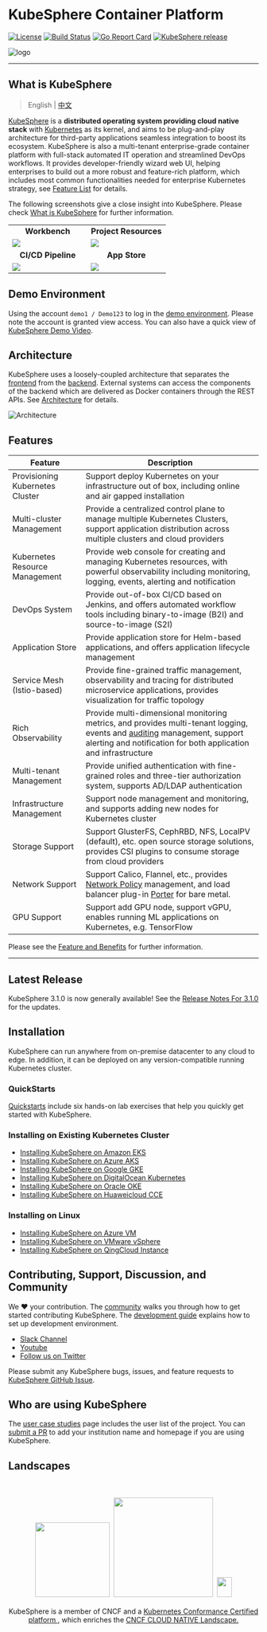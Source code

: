 # KubeSphere Container Platform

[![License](http://img.shields.io/badge/license-apache%20v2-blue.svg)](https://github.com/KubeSphere/KubeSphere/blob/master/LICENSE)
[![Build Status](https://travis-ci.org/kubesphere/kubesphere.svg?branch=master)](https://travis-ci.org/kubesphere/kubesphere)
[![Go Report Card](https://goreportcard.com/badge/github.com/kubesphere/kubesphere)](https://goreportcard.com/report/github.com/kubesphere/kubesphere)
[![KubeSphere release](https://img.shields.io/github/release/kubesphere/kubesphere.svg?color=release&label=release&logo=release&logoColor=release)](https://github.com/kubesphere/kubesphere/releases/tag/v3.1.0)

![logo](docs/images/kubesphere-logo.png)

----

## What is KubeSphere

> English | [中文](README_zh.md)

[KubeSphere](https://kubesphere.io/) is a **distributed operating system providing cloud native stack** with [Kubernetes](https://kubernetes.io) as its kernel, and aims to be plug-and-play architecture for third-party applications seamless integration to boost its ecosystem. KubeSphere is also a multi-tenant enterprise-grade container platform with full-stack automated IT operation and streamlined DevOps workflows. It provides developer-friendly wizard web UI, helping enterprises to build out a more robust and feature-rich platform, which includes most common functionalities needed for enterprise Kubernetes strategy, see [Feature List](#features) for details.

The following screenshots give a close insight into KubeSphere. Please check [What is KubeSphere](https://kubesphere.io/docs/introduction/what-is-kubesphere/) for further information.

<table>
  <tr>
      <td width="50%" align="center"><b>Workbench</b></td>
      <td width="50%" align="center"><b>Project Resources</b></td>
  </tr>
  <tr>
     <td><img src="docs/images/console.png"/></td>
     <td><img src="docs/images/project.png"/></td>
  </tr>
  <tr>
      <td width="50%" align="center"><b>CI/CD Pipeline</b></td>
      <td width="50%" align="center"><b>App Store</b></td>
  </tr>
  <tr>
     <td><img src="docs/images/cicd.png"/></td>
     <td><img src="docs/images/app-store.png"/></td>
  </tr>
</table>

## Demo Environment

Using the account `demo1 / Demo123` to log in the [demo environment](https://demo.kubesphere.io/). Please note the account is granted view access. You can also have a quick view of [KubeSphere Demo Video](https://youtu.be/u5lQvhi_Xlc).

## Architecture

KubeSphere uses a loosely-coupled architecture that separates the [frontend](https://github.com/kubesphere/console) from the [backend](https://github.com/kubesphere/kubesphere). External systems can access the components of the backend which are delivered as Docker containers through the REST APIs. See [Architecture](https://kubesphere.io/docs/introduction/architecture/) for details.

![Architecture](docs/images/architecture.png)

## Features

|Feature|Description|
|---|---|
| Provisioning Kubernetes Cluster|Support deploy Kubernetes on your infrastructure out of box, including online and air gapped installation|
| Multi-cluster Management | Provide a centralized control plane to manage multiple Kubernetes Clusters, support application distribution across multiple clusters and cloud providers|
| Kubernetes Resource Management | Provide web console for creating and managing Kubernetes resources, with powerful observability including monitoring, logging, events, alerting and notification |
| DevOps System | Provide out-of-box CI/CD based on Jenkins, and offers automated workflow tools including binary-to-image (B2I) and source-to-image (S2I) |
| Application Store | Provide application store for Helm-based applications, and offers application lifecycle management |
| Service Mesh (Istio-based) | Provide fine-grained traffic management, observability and tracing for distributed microservice applications, provides visualization for traffic topology |
| Rich Observability | Provide multi-dimensional monitoring metrics, and provides multi-tenant logging, events and [auditing](https://kubernetes.io/docs/tasks/debug-application-cluster/audit/) management, support alerting and notification for both application and infrastructure |
| Multi-tenant Management | Provide unified authentication with fine-grained roles and three-tier authorization system, supports AD/LDAP authentication |
| Infrastructure Management | Support node management and monitoring, and supports adding new nodes for Kubernetes cluster |
| Storage Support | Support GlusterFS, CephRBD, NFS, LocalPV (default), etc. open source storage solutions, provides CSI plugins to consume storage from cloud providers |
| Network Support | Support Calico, Flannel, etc., provides [Network Policy](https://kubernetes.io/docs/concepts/services-networking/network-policies/) management, and load balancer plug-in [Porter](https://github.com/kubesphere/porter) for bare metal.|
| GPU Support | Support add GPU node, support vGPU, enables running ML applications on Kubernetes, e.g. TensorFlow |

Please see the [Feature and Benefits](https://kubesphere.io/docs/introduction/features/) for further information.

----

## Latest Release

KubeSphere 3.1.0 is now generally available! See the [Release Notes For 3.1.0](https://kubesphere.io/docs/release/release-v310/) for the updates.

## Installation

KubeSphere can run anywhere from on-premise datacenter to any cloud to edge. In addition, it can be deployed on any version-compatible running Kubernetes cluster.

### QuickStarts

[Quickstarts](https://kubesphere.io/docs/quick-start/) include six hands-on lab exercises that help you quickly get started with KubeSphere.

### Installing on Existing Kubernetes Cluster

- [Installing KubeSphere on Amazon EKS](https://kubesphere.io/docs/installing-on-kubernetes/hosted-kubernetes/install-kubesphere-on-eks/)
- [Installing KubeSphere on Azure AKS](https://kubesphere.io/docs/installing-on-kubernetes/hosted-kubernetes/install-kubesphere-on-aks/)
- [Installing KubeSphere on Google GKE](https://kubesphere.io/docs/installing-on-kubernetes/hosted-kubernetes/install-kubesphere-on-gke/)
- [Installing KubeSphere on DigitalOcean Kubernetes](https://kubesphere.io/docs/installing-on-kubernetes/hosted-kubernetes/install-kubesphere-on-do/)
- [Installing KubeSphere on Oracle OKE](https://kubesphere.io/docs/installing-on-kubernetes/hosted-kubernetes/install-kubesphere-on-oke/)
- [Installing KubeSphere on Huaweicloud CCE](https://kubesphere.io/docs/installing-on-kubernetes/hosted-kubernetes/install-kubesphere-on-huaweicloud-cce/)

### Installing on Linux

- [Installing KubeSphere on Azure VM](https://kubesphere.io/docs/installing-on-linux/public-cloud/install-kubesphere-on-azure-vms/)
- [Installing KubeSphere on VMware vSphere](https://kubesphere.io/docs/installing-on-linux/on-premises/install-kubesphere-on-vmware-vsphere/)
- [Installing KubeSphere on QingCloud Instance](https://kubesphere.io/docs/installing-on-linux/public-cloud/install-kubesphere-on-qingcloud-vms/)

## Contributing, Support, Discussion, and Community

We :heart: your contribution. The [community](https://github.com/kubesphere/community) walks you through how to get started contributing KubeSphere. The [development guide](https://github.com/kubesphere/community/tree/master/developer-guide/development) explains how to set up development environment.

- [Slack Channel](https://join.slack.com/t/kubesphere/shared_invite/enQtNTE3MDIxNzUxNzQ0LTZkNTdkYWNiYTVkMTM5ZThhODY1MjAyZmVlYWEwZmQ3ODQ1NmM1MGVkNWEzZTRhNzk0MzM5MmY4NDc3ZWVhMjE)
- [Youtube](https://www.youtube.com/channel/UCyTdUQUYjf7XLjxECx63Hpw)
- [Follow us on Twitter](https://twitter.com/KubeSphere)

Please submit any KubeSphere bugs, issues, and feature requests to [KubeSphere GitHub Issue](https://github.com/kubesphere/kubesphere/issues).

## Who are using KubeSphere

The [user case studies](https://kubesphere.io/case/) page includes the user list of the project. You can [submit a PR](https://github.com/kubesphere/kubesphere/blob/master/docs/powered-by-kubesphere.md) to add your institution name and homepage if you are using KubeSphere.

## Landscapes

<p align="center">
<br/><br/>
<img src="https://landscape.cncf.io/images/left-logo.svg" width="150"/>&nbsp;&nbsp;<img src="https://landscape.cncf.io/images/right-logo.svg" width="200"/>&nbsp;&nbsp;<img src="https://www.cncf.io/wp-content/uploads/2017/11/certified_kubernetes_color.png" height="40" width="30"/>
<br/><br/>
KubeSphere is a member of CNCF and a <a href="https://www.cncf.io/certification/software-conformance/#logos">Kubernetes Conformance Certified platform
</a>, which enriches the <a href="https://landscape.cncf.io/landscape=observability-and-analysis&license=apache-license-2-0">CNCF CLOUD NATIVE Landscape.
</a>
</p>
